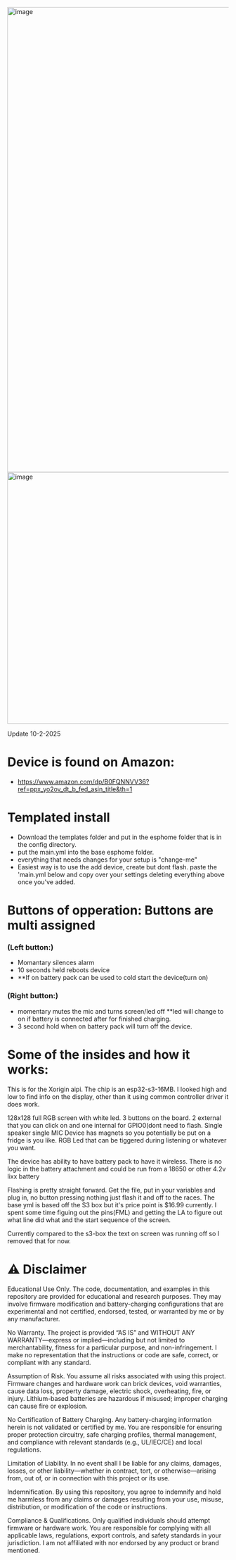 <img width="1546" height="1057" alt="image" src="https://github.com/user-attachments/assets/99ab0a4f-1bdc-49ee-9cff-3317d0dfef27" /><img width="671" height="572" alt="image" src="https://github.com/user-attachments/assets/4f331c47-8c11-44d9-aa90-6307cf6217eb" />


Update 10-2-2025

# Device is found on Amazon: 
   - https://www.amazon.com/dp/B0FQNNVV36?ref=ppx_yo2ov_dt_b_fed_asin_title&th=1

# Templated install
   - Download the templates folder and put in the esphome folder that is in the config directory.
   - put the main.yml into the base esphome folder.
   - everything that needs changes for your setup is "change-me"
   - Easiest way is to use the add device, create but dont flash. paste the 'main.yml below and copy over your settings deleting everything above once you've added.

# Buttons of opperation: Buttons are multi assigned
### (**Left button:**) 
   - Momantary silences alarm
   - 10 seconds held reboots device
   - **If on battery pack can be used to cold start the device(turn on)
### (**Right button:**)
   - momentary mutes the mic and turns screen/led off **led will change to on if battery is connected after for finished charging.
   - 3 second hold when on battery pack will turn off the device. 


# Some of the insides and how it works:
This is for the Xorigin aipi. The chip is an esp32-s3-16MB. I looked high and low to find info on the display, other than it using common controller driver it does work. 

128x128 full RGB screen with white led.
3 buttons on the board. 2 external that you can click on and one internal for GPIO0(dont need to flash.
Single speaker
single MIC
Device has magnets so you potentially be put on a fridge is you like.
RGB Led that can be tiggered during listening  or whatever you want.

The device has ability to have battery pack to have it wireless. There is no logic in the battery attachment and could be run from a 18650 or other 4.2v lixx battery



Flashing is pretty straight forward. Get the file, put in your variables and plug in, no button pressing nothing just flash it and off to the races. The base yml is based off the S3 box but it's price point is $16.99 currently. I spent some time figuing out the pins(FML) and getting the LA to figure out what line did what and the start sequence of the screen.

Currently compared to the s3-box the text on screen was running off so I removed that for now.

# ⚠️ Disclaimer

Educational Use Only. The code, documentation, and examples in this repository are provided for educational and research purposes. They may involve firmware modification and battery-charging configurations that are experimental and not certified, endorsed, tested, or warranted by me or by any manufacturer.

No Warranty. The project is provided “AS IS” and WITHOUT ANY WARRANTY—express or implied—including but not limited to merchantability, fitness for a particular purpose, and non-infringement. I make no representation that the instructions or code are safe, correct, or compliant with any standard.

Assumption of Risk. You assume all risks associated with using this project. Firmware changes and hardware work can brick devices, void warranties, cause data loss, property damage, electric shock, overheating, fire, or injury. Lithium-based batteries are hazardous if misused; improper charging can cause fire or explosion.

No Certification of Battery Charging. Any battery-charging information herein is not validated or certified by me. You are responsible for ensuring proper protection circuitry, safe charging profiles, thermal management, and compliance with relevant standards (e.g., UL/IEC/CE) and local regulations.

Limitation of Liability. In no event shall I be liable for any claims, damages, losses, or other liability—whether in contract, tort, or otherwise—arising from, out of, or in connection with this project or its use.

Indemnification. By using this repository, you agree to indemnify and hold me harmless from any claims or damages resulting from your use, misuse, distribution, or modification of the code or instructions.

Compliance & Qualifications. Only qualified individuals should attempt firmware or hardware work. You are responsible for complying with all applicable laws, regulations, export controls, and safety standards in your jurisdiction. I am not affiliated with nor endorsed by any product or brand mentioned.





